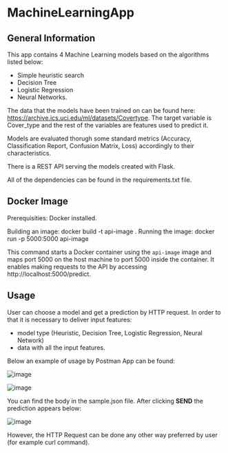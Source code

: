 # MachineLearningApp

## General Information

This app contains 4 Machine Learning models based on the algorithms listed below:
- Simple heuristic search
- Decision Tree
- Logistic Regression
- Neural Networks.

The data that the models have been trained on can be found here: https://archive.ics.uci.edu/ml/datasets/Covertype.
The target variable is Cover_type and the rest of the variables are features used to predict it.

Models are evaluated thorugh some standard metrics (Accuracy, Classification Report, Confusion Matrix, Loss) accordingly to their characteristics.

There is a REST API serving the models created with Flask.

All of the dependencies can be found in the requirements.txt file.

## Docker Image

Prerequisities: Docker installed.

Building an image: docker build -t api-image .
Running the image: docker run -p 5000:5000 api-image

This command starts a Docker container using the `api-image` image and maps port 5000 on the host machine to port 5000 inside the container. It enables making requests to the API by accessing http://localhost:5000/predict.

## Usage

User can choose a model and get a prediction by HTTP request. In order to that it is necessary to deliver input features:

- model type (Heuristic, Decision Tree, Logistic Regression, Neural Network)
- data with all the input features.

Below an example of usage by Postman App can be found:

![image](https://user-images.githubusercontent.com/74561797/231743795-115b5989-02fb-4dfd-b4a1-b7226a14f02e.png)

![image](https://user-images.githubusercontent.com/74561797/231743912-1ae27074-4946-40f3-a997-ee9c70a62d96.png)

You can find the body in the sample.json file. After clicking **SEND** the prediction appears below:

![image](https://user-images.githubusercontent.com/74561797/231744130-0aeea8b0-7e8f-4ea4-be4d-73468a7175df.png)

However, the HTTP Request can be done any other way preferred by user (for example curl command).

